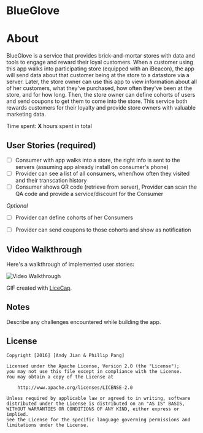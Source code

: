 # BlueGlove

# About
BlueGlove is a service that provides brick-and-mortar stores with data and tools to engage and reward their loyal customers.
When a customer using this app walks into participating store (equipped with an iBeacon), the app will send data about that customer being at the store to a datastore via a server. Later, the store owner can use this app to view information about all of her customers, what they've purchased, how often they've been at the store, and for how long. Then, the store owner can define cohorts of users and send coupons to get them to come into the store. This service both rewards customers for their loyalty and provide store owners with valuable marketing data.

Time spent: **X** hours spent in total

## User Stories (required)
- [ ] Consumer with app walks into a store, the right info is sent to the servers (assuming app already install on consumer's phone)
- [ ] Provider can see a list of all consumers, when/how often they visited and their transcation history
- [ ] Consumer shows QR code (retrieve from server), Provider can scan the QA code and provide a service/discount for the Consumer

*Optional*
- [ ] Provider can define cohorts of her Consumers
- [ ] Provider can send coupons to those cohorts and show as notification


## Video Walkthrough

Here's a walkthrough of implemented user stories:

<img src='http://i.imgur.com/link/to/your/gif/file.gif' title='Video Walkthrough' width='' alt='Video Walkthrough' />

GIF created with [LiceCap](http://www.cockos.com/licecap/).

## Notes

Describe any challenges encountered while building the app.

## License

    Copyright [2016] [Andy Jian & Phillip Pang]

    Licensed under the Apache License, Version 2.0 (the "License");
    you may not use this file except in compliance with the License.
    You may obtain a copy of the License at

        http://www.apache.org/licenses/LICENSE-2.0

    Unless required by applicable law or agreed to in writing, software
    distributed under the License is distributed on an "AS IS" BASIS,
    WITHOUT WARRANTIES OR CONDITIONS OF ANY KIND, either express or implied.
    See the License for the specific language governing permissions and
    limitations under the License.
